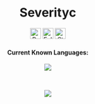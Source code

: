 <h1 align="center">Severityc</h1>
<a href="https://github.com/severityc"></a>

<p align="center">
  <img height="25" src="https://api.visitorbadge.io/api/VisitorHit?user=severityc&countColorcountColor&countColor=5c64f4" alt="Profile Views"/>
  <img height="25" src="https://img.shields.io/github/followers/severityc?color=5c64f4&style=for-the-badge&logo=github&label=Follow" alt="Followers"/>
  <img height="25" src="https://img.shields.io/github/stars/severityc?color=5c64f4&style=for-the-badge&logo=github&label=Stars" alt="Stars"/>
</p>
<h4 align="center">Current Known Languages:</h5>
<p align="center">
           <img src="https://skillicons.dev/icons?i=py"/>
</p>

<br>

<p align="center">
  <img src="https://github-readme-stats.vercel.app/api/?username=severityc&title_color=5c64f4&text_color=5c64f4&show_icons=true&bg_color=00000000&hide_border=true&icon_color=5c64f4&hide_title=true&count_private=true" />
</p>

